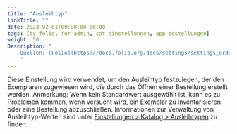 ```yaml
---
title: "Ausleihtyp"
linkTitle: ""
date: 2023-02-01T00:00:00-00:00
tags: [by-folio, for-admin, cat-einstellungen, app-bestellungen]
weight: 50
Description: "
    Quellen: [Folio](https://docs.folio.org/docs/settings/settings_orders/settings_orders/#settings--orders--loan-type) <!-- & [GBV](https://info.gebev.de/display/FOLIOGBVEXTERN/Einstellungen+(Bestellungen):+Ausleihtyp) -->
    "
---
```


Diese Einstellung wird verwendet, um den Ausleihtyp festzulegen, der den Exemplaren zugewiesen wird, die durch das Öffnen einer Bestellung erstellt werden. Anmerkung: Wenn kein Standardwert ausgewählt ist, kann es zu Problemen kommen, wenn versucht wird, ein Exemplar zu inventarisieren oder eine Bestellung abzuschließen. Informationen zur Verwaltung von Ausleihtyp-Werten sind unter [Einstellungen > Katalog > Ausleihtypen](https://info.gbv.de/display/FOLIOGBVEXTERN/Einstellungen+%28Katalog%29%3A++Ausleihtypen) zu finden.
